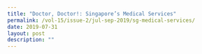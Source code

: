 ```yaml
---
title: "Doctor, Doctor!: Singapore’s Medical Services"
permalink: /vol-15/issue-2/jul-sep-2019/sg-medical-services/
date: 2019-07-31
layout: post
description: ""
---
```

